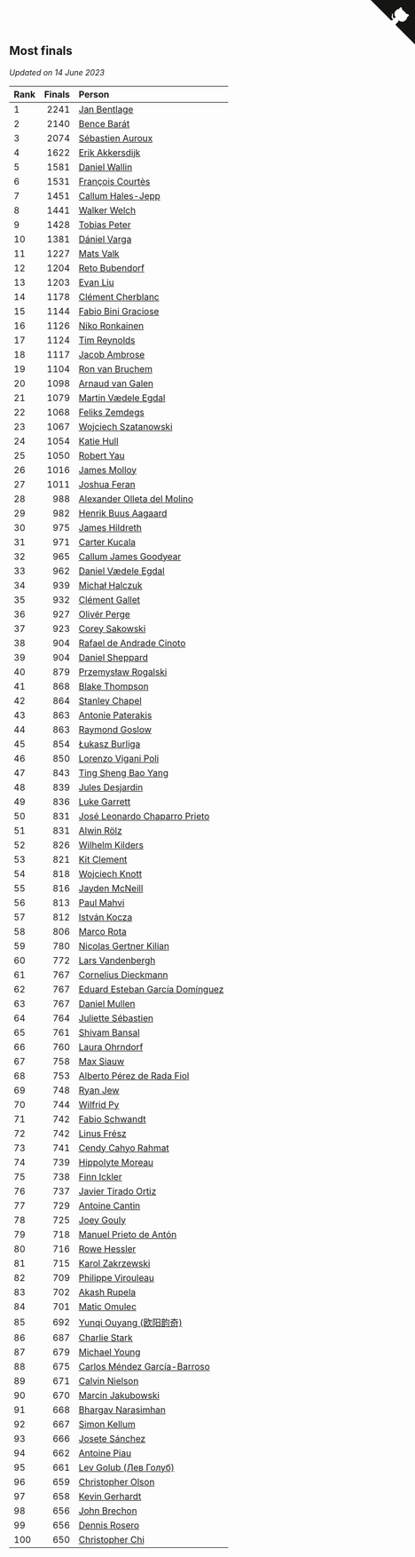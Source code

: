 ## Most finals

*Updated on 14 June 2023*

| Rank | Finals | Person |
| :--- | ---: | :--- |
| 1 | 2241 | [Jan Bentlage](https://www.worldcubeassociation.org/persons/2010BENT01) |
| 2 | 2140 | [Bence Barát](https://www.worldcubeassociation.org/persons/2008BARA01) |
| 3 | 2074 | [Sébastien Auroux](https://www.worldcubeassociation.org/persons/2008AURO01) |
| 4 | 1622 | [Erik Akkersdijk](https://www.worldcubeassociation.org/persons/2005AKKE01) |
| 5 | 1581 | [Daniel Wallin](https://www.worldcubeassociation.org/persons/2013WALL03) |
| 6 | 1531 | [François Courtès](https://www.worldcubeassociation.org/persons/2008COUR01) |
| 7 | 1451 | [Callum Hales-Jepp](https://www.worldcubeassociation.org/persons/2012HALE01) |
| 8 | 1441 | [Walker Welch](https://www.worldcubeassociation.org/persons/2011WELC01) |
| 9 | 1428 | [Tobias Peter](https://www.worldcubeassociation.org/persons/2014PETE03) |
| 10 | 1381 | [Dániel Varga](https://www.worldcubeassociation.org/persons/2008VARG01) |
| 11 | 1227 | [Mats Valk](https://www.worldcubeassociation.org/persons/2007VALK01) |
| 12 | 1204 | [Reto Bubendorf](https://www.worldcubeassociation.org/persons/2012BUBE01) |
| 13 | 1203 | [Evan Liu](https://www.worldcubeassociation.org/persons/2009LIUE01) |
| 14 | 1178 | [Clément Cherblanc](https://www.worldcubeassociation.org/persons/2014CHER05) |
| 15 | 1144 | [Fabio Bini Graciose](https://www.worldcubeassociation.org/persons/2010GRAC02) |
| 16 | 1126 | [Niko Ronkainen](https://www.worldcubeassociation.org/persons/2010RONK01) |
| 17 | 1124 | [Tim Reynolds](https://www.worldcubeassociation.org/persons/2005REYN01) |
| 18 | 1117 | [Jacob Ambrose](https://www.worldcubeassociation.org/persons/2010AMBR01) |
| 19 | 1104 | [Ron van Bruchem](https://www.worldcubeassociation.org/persons/2003BRUC01) |
| 20 | 1098 | [Arnaud van Galen](https://www.worldcubeassociation.org/persons/2006GALE01) |
| 21 | 1079 | [Martin Vædele Egdal](https://www.worldcubeassociation.org/persons/2013EGDA02) |
| 22 | 1068 | [Feliks Zemdegs](https://www.worldcubeassociation.org/persons/2009ZEMD01) |
| 23 | 1067 | [Wojciech Szatanowski](https://www.worldcubeassociation.org/persons/2011SZAT01) |
| 24 | 1054 | [Katie Hull](https://www.worldcubeassociation.org/persons/2010HULL01) |
| 25 | 1050 | [Robert Yau](https://www.worldcubeassociation.org/persons/2009YAUR01) |
| 26 | 1016 | [James Molloy](https://www.worldcubeassociation.org/persons/2011MOLL01) |
| 27 | 1011 | [Joshua Feran](https://www.worldcubeassociation.org/persons/2011FERA01) |
| 28 | 988 | [Alexander Olleta del Molino](https://www.worldcubeassociation.org/persons/2008OLLE01) |
| 29 | 982 | [Henrik Buus Aagaard](https://www.worldcubeassociation.org/persons/2006BUUS01) |
| 30 | 975 | [James Hildreth](https://www.worldcubeassociation.org/persons/2009HILD01) |
| 31 | 971 | [Carter Kucala](https://www.worldcubeassociation.org/persons/2015KUCA01) |
| 32 | 965 | [Callum James Goodyear](https://www.worldcubeassociation.org/persons/2012GOOD02) |
| 33 | 962 | [Daniel Vædele Egdal](https://www.worldcubeassociation.org/persons/2013EGDA01) |
| 34 | 939 | [Michał Halczuk](https://www.worldcubeassociation.org/persons/2006HALC01) |
| 35 | 932 | [Clément Gallet](https://www.worldcubeassociation.org/persons/2004GALL02) |
| 36 | 927 | [Olivér Perge](https://www.worldcubeassociation.org/persons/2007PERG01) |
| 37 | 923 | [Corey Sakowski](https://www.worldcubeassociation.org/persons/2011SAKO01) |
| 38 | 904 | [Rafael de Andrade Cinoto](https://www.worldcubeassociation.org/persons/2007CINO01) |
| 39 | 904 | [Daniel Sheppard](https://www.worldcubeassociation.org/persons/2009SHEP01) |
| 40 | 879 | [Przemysław Rogalski](https://www.worldcubeassociation.org/persons/2013ROGA02) |
| 41 | 868 | [Blake Thompson](https://www.worldcubeassociation.org/persons/2010THOM03) |
| 42 | 864 | [Stanley Chapel](https://www.worldcubeassociation.org/persons/2016CHAP04) |
| 43 | 863 | [Antonie Paterakis](https://www.worldcubeassociation.org/persons/2012PATE01) |
| 44 | 863 | [Raymond Goslow](https://www.worldcubeassociation.org/persons/2014GOSL01) |
| 45 | 854 | [Łukasz Burliga](https://www.worldcubeassociation.org/persons/2013BURL01) |
| 46 | 850 | [Lorenzo Vigani Poli](https://www.worldcubeassociation.org/persons/2007POLI01) |
| 47 | 843 | [Ting Sheng Bao Yang](https://www.worldcubeassociation.org/persons/2008BAOY01) |
| 48 | 839 | [Jules Desjardin](https://www.worldcubeassociation.org/persons/2010DESJ01) |
| 49 | 836 | [Luke Garrett](https://www.worldcubeassociation.org/persons/2017GARR05) |
| 50 | 831 | [José Leonardo Chaparro Prieto](https://www.worldcubeassociation.org/persons/2011CHAP01) |
| 51 | 831 | [Alwin Rölz](https://www.worldcubeassociation.org/persons/2016ROLZ01) |
| 52 | 826 | [Wilhelm Kilders](https://www.worldcubeassociation.org/persons/2010KILD02) |
| 53 | 821 | [Kit Clement](https://www.worldcubeassociation.org/persons/2008CLEM01) |
| 54 | 818 | [Wojciech Knott](https://www.worldcubeassociation.org/persons/2011KNOT01) |
| 55 | 816 | [Jayden McNeill](https://www.worldcubeassociation.org/persons/2012MCNE01) |
| 56 | 813 | [Paul Mahvi](https://www.worldcubeassociation.org/persons/2012MAHV01) |
| 57 | 812 | [István Kocza](https://www.worldcubeassociation.org/persons/2005KOCZ01) |
| 58 | 806 | [Marco Rota](https://www.worldcubeassociation.org/persons/2009ROTA01) |
| 59 | 780 | [Nicolas Gertner Kilian](https://www.worldcubeassociation.org/persons/2013GERT01) |
| 60 | 772 | [Lars Vandenbergh](https://www.worldcubeassociation.org/persons/2003VAND01) |
| 61 | 767 | [Cornelius Dieckmann](https://www.worldcubeassociation.org/persons/2009DIEC01) |
| 62 | 767 | [Eduard Esteban García Domínguez](https://www.worldcubeassociation.org/persons/2011EDUA01) |
| 63 | 767 | [Daniel Mullen](https://www.worldcubeassociation.org/persons/2016MULL04) |
| 64 | 764 | [Juliette Sébastien](https://www.worldcubeassociation.org/persons/2014SEBA01) |
| 65 | 761 | [Shivam Bansal](https://www.worldcubeassociation.org/persons/2011BANS02) |
| 66 | 760 | [Laura Ohrndorf](https://www.worldcubeassociation.org/persons/2009OHRN01) |
| 67 | 758 | [Max Siauw](https://www.worldcubeassociation.org/persons/2017SIAU02) |
| 68 | 753 | [Alberto Pérez de Rada Fiol](https://www.worldcubeassociation.org/persons/2011FIOL01) |
| 69 | 748 | [Ryan Jew](https://www.worldcubeassociation.org/persons/2008JEWR01) |
| 70 | 744 | [Wilfrid Py](https://www.worldcubeassociation.org/persons/2016PYWI01) |
| 71 | 742 | [Fabio Schwandt](https://www.worldcubeassociation.org/persons/2014SCHW02) |
| 72 | 742 | [Linus Frész](https://www.worldcubeassociation.org/persons/2011FRES01) |
| 73 | 741 | [Cendy Cahyo Rahmat](https://www.worldcubeassociation.org/persons/2010RAHM02) |
| 74 | 739 | [Hippolyte Moreau](https://www.worldcubeassociation.org/persons/2008MORE02) |
| 75 | 738 | [Finn Ickler](https://www.worldcubeassociation.org/persons/2012ICKL01) |
| 76 | 737 | [Javier Tirado Ortiz](https://www.worldcubeassociation.org/persons/2009TIRA01) |
| 77 | 729 | [Antoine Cantin](https://www.worldcubeassociation.org/persons/2010CANT02) |
| 78 | 725 | [Joey Gouly](https://www.worldcubeassociation.org/persons/2007GOUL01) |
| 79 | 718 | [Manuel Prieto de Antón](https://www.worldcubeassociation.org/persons/2015ANTO04) |
| 80 | 716 | [Rowe Hessler](https://www.worldcubeassociation.org/persons/2007HESS01) |
| 81 | 715 | [Karol Zakrzewski](https://www.worldcubeassociation.org/persons/2014ZAKR01) |
| 82 | 709 | [Philippe Virouleau](https://www.worldcubeassociation.org/persons/2008VIRO01) |
| 83 | 702 | [Akash Rupela](https://www.worldcubeassociation.org/persons/2012RUPE01) |
| 84 | 701 | [Matic Omulec](https://www.worldcubeassociation.org/persons/2010OMUL02) |
| 85 | 692 | [Yunqi Ouyang (欧阳韵奇)](https://www.worldcubeassociation.org/persons/2007YUNQ01) |
| 86 | 687 | [Charlie Stark](https://www.worldcubeassociation.org/persons/2014STAR05) |
| 87 | 679 | [Michael Young](https://www.worldcubeassociation.org/persons/2008YOUN02) |
| 88 | 675 | [Carlos Méndez García-Barroso](https://www.worldcubeassociation.org/persons/2010GARC02) |
| 89 | 671 | [Calvin Nielson](https://www.worldcubeassociation.org/persons/2014NIEL03) |
| 90 | 670 | [Marcin Jakubowski](https://www.worldcubeassociation.org/persons/2007JAKU01) |
| 91 | 668 | [Bhargav Narasimhan](https://www.worldcubeassociation.org/persons/2011NARA02) |
| 92 | 667 | [Simon Kellum](https://www.worldcubeassociation.org/persons/2016KELL12) |
| 93 | 666 | [Josete Sánchez](https://www.worldcubeassociation.org/persons/2015SANC18) |
| 94 | 662 | [Antoine Piau](https://www.worldcubeassociation.org/persons/2008PIAU01) |
| 95 | 661 | [Lev Golub (Лев Голуб)](https://www.worldcubeassociation.org/persons/2014HOLU01) |
| 96 | 659 | [Christopher Olson](https://www.worldcubeassociation.org/persons/2009OLSO01) |
| 97 | 658 | [Kevin Gerhardt](https://www.worldcubeassociation.org/persons/2013GERH01) |
| 98 | 656 | [John Brechon](https://www.worldcubeassociation.org/persons/2010BREC01) |
| 99 | 656 | [Dennis Rosero](https://www.worldcubeassociation.org/persons/2010ROSE03) |
| 100 | 650 | [Christopher Chi](https://www.worldcubeassociation.org/persons/2014CHIC01) |


<a href="https://github.com/JustinTimeCuber/wca_statistics" class="github-corner" aria-label="View source on Github"><svg width="80" height="80" viewBox="0 0 250 250" style="fill:#151513; color:#fff; position: absolute; top: 0; border: 0; right: 0;" aria-hidden="true"><path d="M0,0 L115,115 L130,115 L142,142 L250,250 L250,0 Z"></path><path d="M128.3,109.0 C113.8,99.7 119.0,89.6 119.0,89.6 C122.0,82.7 120.5,78.6 120.5,78.6 C119.2,72.0 123.4,76.3 123.4,76.3 C127.3,80.9 125.5,87.3 125.5,87.3 C122.9,97.6 130.6,101.9 134.4,103.2" fill="currentColor" style="transform-origin: 130px 106px;" class="octo-arm"></path><path d="M115.0,115.0 C114.9,115.1 118.7,116.5 119.8,115.4 L133.7,101.6 C136.9,99.2 139.9,98.4 142.2,98.6 C133.8,88.0 127.5,74.4 143.8,58.0 C148.5,53.4 154.0,51.2 159.7,51.0 C160.3,49.4 163.2,43.6 171.4,40.1 C171.4,40.1 176.1,42.5 178.8,56.2 C183.1,58.6 187.2,61.8 190.9,65.4 C194.5,69.0 197.7,73.2 200.1,77.6 C213.8,80.2 216.3,84.9 216.3,84.9 C212.7,93.1 206.9,96.0 205.4,96.6 C205.1,102.4 203.0,107.8 198.3,112.5 C181.9,128.9 168.3,122.5 157.7,114.1 C157.9,116.9 156.7,120.9 152.7,124.9 L141.0,136.5 C139.8,137.7 141.6,141.9 141.8,141.8 Z" fill="currentColor" class="octo-body"></path></svg></a><style>.github-corner:hover .octo-arm{animation:octocat-wave 560ms ease-in-out}@keyframes octocat-wave{0%,100%{transform:rotate(0)}20%,60%{transform:rotate(-25deg)}40%,80%{transform:rotate(10deg)}}@media (max-width:500px){.github-corner:hover .octo-arm{animation:none}.github-corner .octo-arm{animation:octocat-wave 560ms ease-in-out}}</style>
